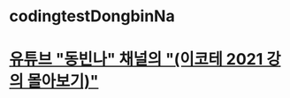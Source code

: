 # codingtestDongbinNa
# [유튜브 "동빈나" 채널의 "(이코테 2021 강의 몰아보기)"](https://www.youtube.com/watch?v=m-9pAwq1o3w&list=PLRx0vPvlEmdAghTr5mXQxGpHjWqSz0dgC&index=1)
